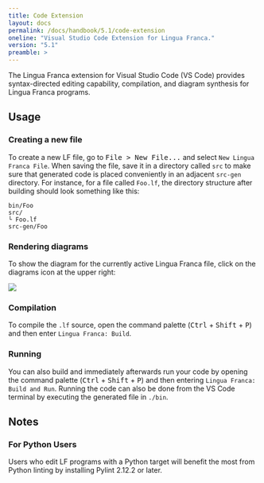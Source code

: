 ```yaml
---
title: Code Extension
layout: docs
permalink: /docs/handbook/5.1/code-extension
oneline: "Visual Studio Code Extension for Lingua Franca."
version: "5.1"
preamble: >
---
```


The Lingua Franca extension for Visual Studio Code (VS Code) provides syntax-directed editing capability, compilation, and diagram synthesis for Lingua Franca programs.

## Usage

### Creating a new file

To create a new LF file, go to <kbd>File > New File...</kbd> and select `New Lingua Franca File`. When saving the file, save it in a directory called `src` to make sure that generated code is placed conveniently in an adjacent `src-gen` directory. For instance, for a file called `Foo.lf`, the directory structure after building should look something like this:

```
bin/Foo
src/
└ Foo.lf
src-gen/Foo
```

### Rendering diagrams

To show the diagram for the currently active Lingua Franca file, click on the diagrams icon at the upper right:

<img src="../../../../../img/vs_code/diagrams_icon.png" class="icon">

### Compilation

To compile the `.lf` source, open the command palette (<kbd>Ctrl</kbd> + <kbd>Shift</kbd> + <kbd>P</kbd>) and then enter `Lingua Franca: Build`.

### Running

You can also build and immediately afterwards run your code by opening the command palette (<kbd>Ctrl</kbd> + <kbd>Shift</kbd> + <kbd>P</kbd>) and then entering `Lingua Franca: Build and Run`.
Running the code can also be done from the VS Code terminal by executing the generated file in `./bin`.

## Notes

### For Python Users

Users who edit LF programs with a Python target will benefit the most from Python linting by installing Pylint 2.12.2 or later.
